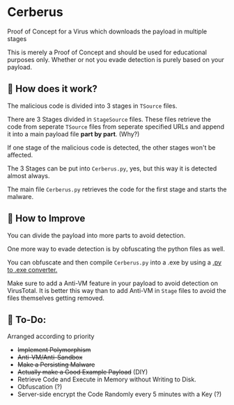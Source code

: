 # Cerberus
Proof of Concept for a Virus which downloads the payload in multiple stages

This is merely a Proof of Concept and should be used for educational purposes only.
Whether or not you evade detection is purely based on your payload.


  

## 🔨 How does it work?

The malicious code is divided into 3 stages in `TSource` files.

There are 3 Stages divided in `StageSource` files. These files retrieve the code from seperate `TSource` files from seperate specified URLs and append it into a main payload file **part by part**. (Why?)

If one stage of the malicious code is detected, the other stages won't be affected. 

The 3 Stages can be put into `Cerberus.py`, yes, but this way it is detected almost always.

The main file `Cerberus.py` retrieves the code for the first stage and starts the malware.  


## 🔧 How to Improve

You can divide the payload into more parts to avoid detection.

One more way to evade detection is by obfuscating the python files as well.

You can obfuscate and then compile `Cerberus.py` into a .exe by using a [.py to .exe converter.](https://pypi.org/project/auto-py-to-exe/)

Make sure to add a Anti-VM feature in your payload to avoid detection on VirusTotal. It is better this way than to add Anti-VM in `Stage` files to avoid the files themselves getting removed.

## 📝 To-Do:

Arranged according to priority

* ~~Implement Polymorphism~~
* ~~Anti-VM/Anti-Sandbox~~
* ~~Make a Persisting Malware~~
* ~~Actually make a Good Example Payload~~ (DIY)
* Retrieve Code and Execute in Memory without Writing to Disk.
* Obfuscation (?)
* Server-side encrypt the Code Randomly every 5 minutes with a Key (?)

